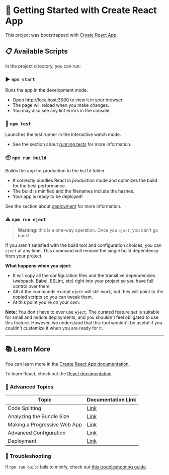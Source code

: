 # 🚀 Getting Started with Create React App

This project was bootstrapped with [Create React App](https://github.com/facebook/create-react-app).

## 📋 Available Scripts

In the project directory, you can run:

### ▶️ `npm start`

Runs the app in the development mode.
- Open [http://localhost:3000](http://localhost:3000) to view it in your browser.
- The page will reload when you make changes.
- You may also see any lint errors in the console.

### 🧪 `npm test`

Launches the test runner in the interactive watch mode.
- See the section about [running tests](https://facebook.github.io/create-react-app/docs/running-tests) for more information.

### 📦 `npm run build`

Builds the app for production to the `build` folder.
- It correctly bundles React in production mode and optimizes the build for the best performance.
- The build is minified and the filenames include the hashes.
- Your app is ready to be deployed!

See the section about [deployment](https://facebook.github.io/create-react-app/docs/deployment) for more information.

### ⚠️ `npm run eject`

> **Warning**: this is a one-way operation. Once you `eject`, you can't go back!

If you aren't satisfied with the build tool and configuration choices, you can `eject` at any time. This command will remove the single build dependency from your project.

**What happens when you eject:**
- It will copy all the configuration files and the transitive dependencies (webpack, Babel, ESLint, etc) right into your project so you have full control over them.
- All of the commands except `eject` will still work, but they will point to the copied scripts so you can tweak them.
- At this point you're on your own.

**Note:** You don't have to ever use `eject`. The curated feature set is suitable for small and middle deployments, and you shouldn't feel obligated to use this feature. However, we understand that this tool wouldn't be useful if you couldn't customize it when you are ready for it.

---

## 📚 Learn More

You can learn more in the [Create React App documentation](https://facebook.github.io/create-react-app/docs/getting-started).

To learn React, check out the [React documentation](https://reactjs.org/).

### 📑 Advanced Topics

| Topic | Documentation Link |
|-------|-------------------|
| Code Splitting | [Link](https://facebook.github.io/create-react-app/docs/code-splitting) |
| Analyzing the Bundle Size | [Link](https://facebook.github.io/create-react-app/docs/analyzing-the-bundle-size) |
| Making a Progressive Web App | [Link](https://facebook.github.io/create-react-app/docs/making-a-progressive-web-app) |
| Advanced Configuration | [Link](https://facebook.github.io/create-react-app/docs/advanced-configuration) |
| Deployment | [Link](https://facebook.github.io/create-react-app/docs/deployment) |

### 🔧 Troubleshooting

If `npm run build` fails to minify, check out [this troubleshooting guide](https://facebook.github.io/create-react-app/docs/troubleshooting#npm-run-build-fails-to-minify).